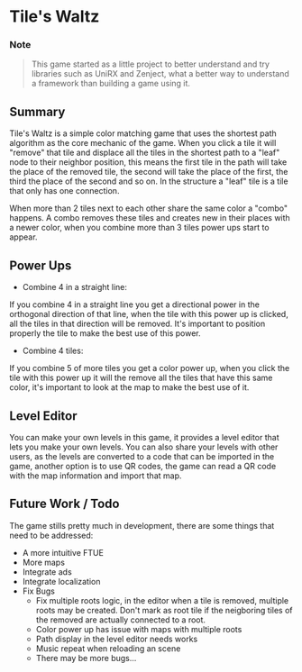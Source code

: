 # Tile's Waltz

### Note

> This game started as a little project to better understand and try libraries such as UniRX and Zenject, what a better way to understand a framework than building a game using it.

## Summary

Tile's Waltz is a simple color matching game that uses the shortest path algorithm as the core mechanic of the game. When you click a tile it will "remove" that tile and displace all the tiles in the shortest path to a "leaf" node to their neighbor position, this means the first tile in the path will take the place of the removed tile, the second will take the place of the first, the third the place of the second and so on. In the structure a "leaf" tile is a tile that only has one connection.

When more than 2 tiles next to each other share the same color a "combo" happens. A combo removes these tiles and creates new in their places with a newer color, when you combine more than 3 tiles power ups start to appear.

## Power Ups

* Combine 4 in a straight line:

If you combine 4 in a straight line you get a directional power in the orthogonal direction of that line, when the tile with this power up is clicked, all the tiles in that direction will be removed. It's important to position properly the tile to make the best use of this power.

* Combine 4 tiles:

If you combine 5 of more tiles you get a color power up, when you click the tile with this power up it will the remove all the tiles that have this same color, it's important to look at the map to make the best use of it.

## Level Editor

You can make your own levels in this game, it provides a level editor that lets you make your own levels. You can also share your levels with other users, as the levels are converted to a code that can be imported in the game, another option is to use QR codes, the game can read a QR code with the map information and import that map.

## Future Work / Todo

The game stills pretty much in development, there are some things that need to be addressed:

* A more intuitive FTUE
* More maps
* Integrate ads
* Integrate localization
* Fix Bugs
    * Fix multiple roots logic, in the editor when a tile is removed, multiple roots may be created. Don't mark as root tile if the neigboring tiles of the removed are actually connected to a root.
    * Color power up has issue with maps with multiple roots
    * Path display in the level editor needs works
    * Music repeat when reloading an scene
    * There may be more bugs...
